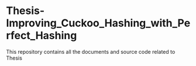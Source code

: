 # Thesis-Improving_Cuckoo_Hashing_with_Perfect_Hashing
This repository contains all the documents and source code related to Thesis
